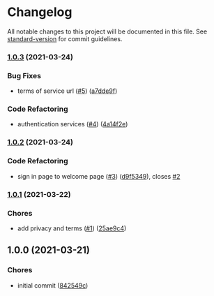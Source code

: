 # Changelog

All notable changes to this project will be documented in this file. See [standard-version](https://github.com/conventional-changelog/standard-version) for commit guidelines.

### [1.0.3](https://github.com/tnc1997/flutter-album-searcher-for-google-photos/compare/v1.0.2...v1.0.3) (2021-03-24)


### Bug Fixes

* terms of service url ([#5](https://github.com/tnc1997/flutter-album-searcher-for-google-photos/issues/5)) ([a7dde9f](https://github.com/tnc1997/flutter-album-searcher-for-google-photos/commit/a7dde9f1a4216131782e2bdbeeb558665d565093))


### Code Refactoring

* authentication services ([#4](https://github.com/tnc1997/flutter-album-searcher-for-google-photos/issues/4)) ([4a14f2e](https://github.com/tnc1997/flutter-album-searcher-for-google-photos/commit/4a14f2e17e40ae039ab59c810aa9c15c15828637))

### [1.0.2](https://github.com/tnc1997/flutter-album-searcher-for-google-photos/compare/v1.0.1...v1.0.2) (2021-03-24)


### Code Refactoring

* sign in page to welcome page ([#3](https://github.com/tnc1997/flutter-album-searcher-for-google-photos/issues/3)) ([d9f5349](https://github.com/tnc1997/flutter-album-searcher-for-google-photos/commit/d9f534927125d1286aa9f34f389b67bad0047746)), closes [#2](https://github.com/tnc1997/flutter-album-searcher-for-google-photos/issues/2)

### [1.0.1](https://github.com/tnc1997/flutter-album-searcher-for-google-photos/compare/v1.0.0...v1.0.1) (2021-03-22)


### Chores

* add privacy and terms ([#1](https://github.com/tnc1997/flutter-album-searcher-for-google-photos/issues/1)) ([25ae9c4](https://github.com/tnc1997/flutter-album-searcher-for-google-photos/commit/25ae9c4f7b68cdc07a9eb3f30ff3d0ab49880513))

## 1.0.0 (2021-03-21)


### Chores

* initial commit ([842549c](https://github.com/tnc1997/flutter-album-searcher-for-google-photos/commit/842549c39e779d684ef2781164b226299f66ab23))

